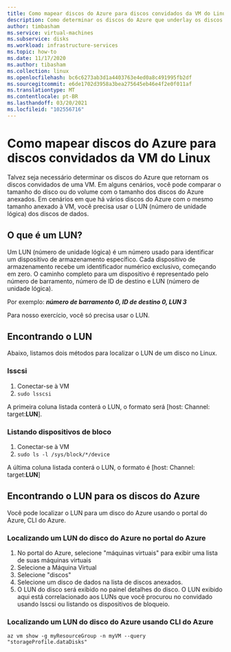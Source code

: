 ```yaml
---
title: Como mapear discos do Azure para discos convidados da VM do Linux
description: Como determinar os discos do Azure que underlay os discos convidados de uma VM Linux.
author: timbasham
ms.service: virtual-machines
ms.subservice: disks
ms.workload: infrastructure-services
ms.topic: how-to
ms.date: 11/17/2020
ms.author: tibasham
ms.collection: linux
ms.openlocfilehash: bc6c6273ab3d1a4403763e4ed0a8c491995fb2df
ms.sourcegitcommit: e6de1702d3958a3bea275645eb46e4f2e0f011af
ms.translationtype: MT
ms.contentlocale: pt-BR
ms.lasthandoff: 03/20/2021
ms.locfileid: "102556716"
---
```

# <a name="how-to-map-azure-disks-to-linux-vm-guest-disks"></a>Como mapear discos do Azure para discos convidados da VM do Linux

Talvez seja necessário determinar os discos do Azure que retornam os discos convidados de uma VM. Em alguns cenários, você pode comparar o tamanho do disco ou do volume com o tamanho dos discos do Azure anexados. Em cenários em que há vários discos do Azure com o mesmo tamanho anexado à VM, você precisa usar o LUN (número de unidade lógica) dos discos de dados. 

## <a name="what-is-a-lun"></a>O que é um LUN?

Um LUN (número de unidade lógica) é um número usado para identificar um dispositivo de armazenamento específico. Cada dispositivo de armazenamento recebe um identificador numérico exclusivo, começando em zero. O caminho completo para um dispositivo é representado pelo número de barramento, número de ID de destino e LUN (número de unidade lógica). 

Por exemplo: ***número de barramento 0, ID de destino 0, LUN 3***

Para nosso exercício, você só precisa usar o LUN.

## <a name="finding-the-lun"></a>Encontrando o LUN

Abaixo, listamos dois métodos para localizar o LUN de um disco no Linux.

### <a name="lsscsi"></a>lsscsi

1. Conectar-se à VM
1. `sudo lsscsi`

A primeira coluna listada conterá o LUN, o formato será [host: Channel: target:**LUN**].

### <a name="listing-block-devices"></a>Listando dispositivos de bloco

1. Conectar-se à VM
1. `sudo ls -l /sys/block/*/device`

A última coluna listada conterá o LUN, o formato é [host: Channel: target:**LUN**]

## <a name="finding-the-lun-for-the-azure-disks"></a>Encontrando o LUN para os discos do Azure

Você pode localizar o LUN para um disco do Azure usando o portal do Azure, CLI do Azure.

### <a name="finding-an-azure-disks-lun-in-the-azure-portal"></a>Localizando um LUN do disco do Azure no portal do Azure

1. No portal do Azure, selecione "máquinas virtuais" para exibir uma lista de suas máquinas virtuais
1. Selecione a Máquina Virtual
1. Selecione "discos"
1. Selecione um disco de dados na lista de discos anexados.
1. O LUN do disco será exibido no painel detalhes do disco. O LUN exibido aqui está correlacionado aos LUNs que você procurou no convidado usando lsscsi ou listando os dispositivos de bloqueio.

### <a name="finding-an-azure-disks-lun-using-azure-cli"></a>Localizando um LUN do disco do Azure usando CLI do Azure

```azurecli-interactive
az vm show -g myResourceGroup -n myVM --query "storageProfile.dataDisks"
```
